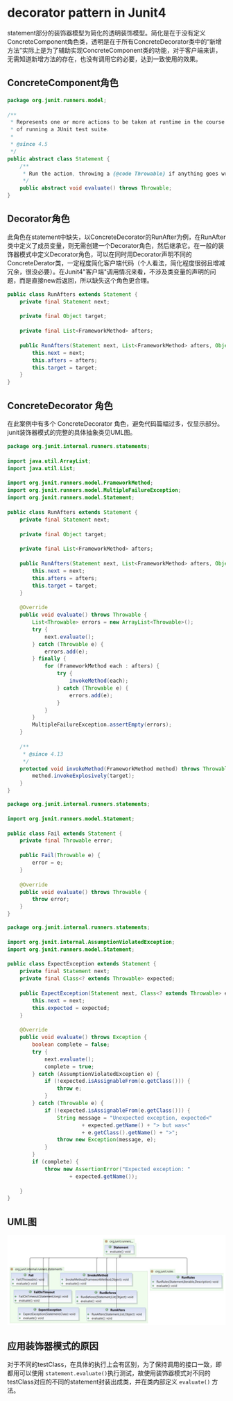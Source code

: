 # decorator pattern in Junit4

statement部分的装饰器模型为简化的透明装饰模型。简化是在于没有定义ConcreteComponent角色类，透明是在于所有ConcreteDecorator类中的“新增方法”实际上是为了辅助实现ConcreteComponent类的功能，对于客户端来讲，无需知道新增方法的存在，也没有调用它的必要，达到一致使用的效果。

## ConcreteComponent角色

```java
package org.junit.runners.model;

/**
 * Represents one or more actions to be taken at runtime in the course
 * of running a JUnit test suite.
 *
 * @since 4.5
 */
public abstract class Statement {
    /**
     * Run the action, throwing a {@code Throwable} if anything goes wrong.
     */
    public abstract void evaluate() throws Throwable;
}
```

## Decorator角色

此角色在statement中缺失，以ConcreteDecorator的RunAfter为例，在RunAfter类中定义了成员变量，则无需创建一个Decorator角色，然后继承它。在一般的装饰器模式中定义Decorator角色，可以在同时用Decorator声明不同的ConcreteDerator类，一定程度简化客户端代码（个人看法，简化程度很弱且增减冗余，很没必要）。在Junit4"客户端"调用情况来看，不涉及类变量的声明的问题，而是直接new后返回，所以缺失这个角色更合理。

```java
public class RunAfters extends Statement {
    private final Statement next;

    private final Object target;

    private final List<FrameworkMethod> afters;

    public RunAfters(Statement next, List<FrameworkMethod> afters, Object target) {
        this.next = next;
        this.afters = afters;
        this.target = target;
    }
}
```

## ConcreteDecorator 角色

在此案例中有多个 ConcreteDecorator 角色，避免代码篇幅过多，仅显示部分。junit装饰器模式的完整的具体抽象类见UML图。

```java
package org.junit.internal.runners.statements;

import java.util.ArrayList;
import java.util.List;

import org.junit.runners.model.FrameworkMethod;
import org.junit.runners.model.MultipleFailureException;
import org.junit.runners.model.Statement;

public class RunAfters extends Statement {
    private final Statement next;

    private final Object target;

    private final List<FrameworkMethod> afters;

    public RunAfters(Statement next, List<FrameworkMethod> afters, Object target) {
        this.next = next;
        this.afters = afters;
        this.target = target;
    }

    @Override
    public void evaluate() throws Throwable {
        List<Throwable> errors = new ArrayList<Throwable>();
        try {
            next.evaluate();
        } catch (Throwable e) {
            errors.add(e);
        } finally {
            for (FrameworkMethod each : afters) {
                try {
                    invokeMethod(each);
                } catch (Throwable e) {
                    errors.add(e);
                }
            }
        }
        MultipleFailureException.assertEmpty(errors);
    }

    /**
     * @since 4.13
     */
    protected void invokeMethod(FrameworkMethod method) throws Throwable {
        method.invokeExplosively(target);
    }
}
```

```java
package org.junit.internal.runners.statements;

import org.junit.runners.model.Statement;

public class Fail extends Statement {
    private final Throwable error;

    public Fail(Throwable e) {
        error = e;
    }

    @Override
    public void evaluate() throws Throwable {
        throw error;
    }
}
```

```java
package org.junit.internal.runners.statements;

import org.junit.internal.AssumptionViolatedException;
import org.junit.runners.model.Statement;

public class ExpectException extends Statement {
    private final Statement next;
    private final Class<? extends Throwable> expected;

    public ExpectException(Statement next, Class<? extends Throwable> expected) {
        this.next = next;
        this.expected = expected;
    }

    @Override
    public void evaluate() throws Exception {
        boolean complete = false;
        try {
            next.evaluate();
            complete = true;
        } catch (AssumptionViolatedException e) {
            if (!expected.isAssignableFrom(e.getClass())) {
                throw e;
            }
        } catch (Throwable e) {
            if (!expected.isAssignableFrom(e.getClass())) {
                String message = "Unexpected exception, expected<"
                        + expected.getName() + "> but was<"
                        + e.getClass().getName() + ">";
                throw new Exception(message, e);
            }
        }
        if (complete) {
            throw new AssertionError("Expected exception: "
                    + expected.getName());

    }
}
```

## UML图

![pic](decorator.png)

## 应用装饰器模式的原因

对于不同的testClass，在具体的执行上会有区别，为了保持调用的接口一致，即都用可以使用 `statement.evaluate()`执行测试，故使用装饰器模式对不同的testClass对应的不同的statement封装出成类，并在类内部定义 `evaluate()` 方法。
